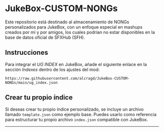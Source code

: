 

# JukeBox-CUSTOM-NONGs

Este repositorio está destinado al almacenamiento de NONGs personalizados para JukeBox, con un enfoque especial en mashups creados por mí y por amigos, los cuales podrían no estar disponibles en la base de datos oficial de SFXHub (SFH).

## Instrucciones

Para integrar el *UG INDEX* en JukeBox, añade el siguiente enlace en la sección *Indexes* dentro de los ajustes del mod:

```
https://raw.githubusercontent.com/alcragd/JukeBox-CUSTOM-NONGs/main/ug_index.json
```

## Crear tu propio índice

Si deseas crear tu propio índice personalizado, se incluye un archivo llamado `template.json` como ejemplo base. Puedes usarlo como referencia para estructurar tu propio archivo `index.json` compatible con JukeBox.

---

